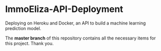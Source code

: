# ImmoEliza-API-Deployment
Deploying on Heroku and Docker, an API to build a machine learning prediction model.

The **master branch** of this repository contains all the necessary items for this project. Thank you.
